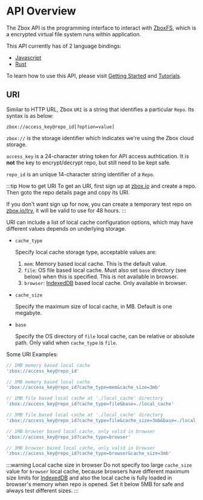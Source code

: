 # API Overview

The Zbox API is the programming interface to interact with [ZboxFS], which is a
encrypted virtual file system runs within application.

This API currently has of 2 language bindings:

- [Javascript](javascript.md)
- [Rust](rust.md)

To learn how to use this API, please visit [Getting Started](../getting-started)
and [Tutorials](../tutorials).

## URI

Similar to HTTP URL, Zbox `URI` is a string that identifies a particular `Repo`.
Its syntax is as below:

```
zbox://access_key@repo_id[?option=value]
```

`zbox://` is the storage identifier which indicates we're using the Zbox cloud
storage.

`access_key` is a 24-character string token for API access authtication. It
is **not** the key to encrypt/decrypt repo, but still need to be kept safe.

`repo_id` is an unique 14-character string identifier of a `Repo`.

:::tip How to get URI
To get an URI, first sign up at [zbox.io](https://console.zbox.io/signup) and
create a repo. Then goto the repo details page and copy its URI.

If you don't want sign up for now, you can create a temporary test repo on
[zbox.io/try](https://zbox.io/try/), it will be valid to use for 48 hours.
:::

URI can include a list of local cache configuration options, which may have
different values depends on underlying storage.

- `cache_type`

  Specify local cache storage type, acceptable values are:

  1. `mem`: Memory based local cache. This is the default value.
  2. `file`: OS file based local cache. Must also set `base` directory (see
      below) when this is specified. This is not available in browser.
  3. `browser`: [IndexedDB] based local cache. Only available in browser.

- `cache_size`

  Specify the maximum size of local cache, in MB. Default is one megabyte.

- `base`

  Specify the OS directory of `file` local cache, can be relative or absolute
  path. Only valid when `cache_type` is `file`.

Some URI Examples:

```js
// 1MB memory based local cache
'zbox://access_key@repo_id'

// 3MB memory based local cache
'zbox://access_key@repo_id?cache_type=mem&cache_size=3mb'

// 1MB file based local cache at './local_cache' directory
'zbox://access_key@repo_id?cache_type=file&base=./local_cache'

// 3MB file based local cache at './local_cache' directory
'zbox://access_key@repo_id?cache_type=file&cache_size=3mb&base=./local_cache'

// 1MB browser based local cache, only valid in browser
'zbox://access_key@repo_id?cache_type=browser'

// 3MB browser based local cache, only valid in browser
'zbox://access_key@repo_id?cache_type=browser&cache_size=3mb'
```

:::warning Local cache size in browser
Do not specify too large `cache_size` value for `browser` local cache, because
browsers have different maximum size limits for [IndexedDB] and also the local
cache is fully loaded in browser's memory when repo is opened. Set it below 5MB
for safe and always test different sizes.
:::

[ZboxFS]: https://zbox.io/fs/
[IndexedDB]: https://developer.mozilla.org/en-US/docs/Web/API/IndexedDB_API
